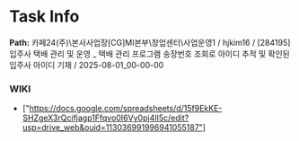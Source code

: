 # Task Info

**Path:** 카페24(주)\본사사업장\[CG]MI본부\창업센터\사업운영1 / hjkim16 / [284195] 입주사 택배 관리 및 운영 _ 택배 관리 프로그램 송장번호 조회로 아이디 추적 및 확인된 입주사 아이디 기재 / 2025-08-01_00-00-00

### WIKI
- ["https://docs.google.com/spreadsheets/d/15f9EkKE-SHZgeX3rQcifjagp1Ffqvo0I6Vy0pj4II5c/edit?usp=drive_web&ouid=113036991996941055187"]

